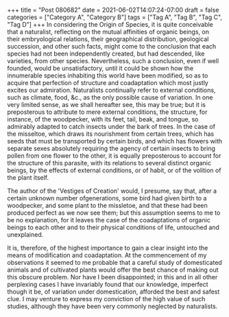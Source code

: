 +++
title = "Post 080682"
date = 2021-06-02T14:07:24-07:00
draft = false
categories = ["Category A", "Category B"]
tags = ["Tag A", "Tag B", "Tag C", "Tag D"]
+++
In considering the Origin of Species, it is quite conceivable that a naturalist, reflecting on the mutual affinities of organic beings, on their embryological relations, their geographical distribution, geological succession, and other such facts, might come to the conclusion that each species had not been independently created, but had descended, like varieties, from other species. Nevertheless, such a conclusion, even if well founded, would be unsatisfactory, until it could be shown how the innumerable species inhabiting this world have been modified, so as to acquire that perfection of structure and coadaptation which most justly excites our admiration. Naturalists continually refer to external conditions, such as climate, food, &c., as the only possible cause of variation. In one very limited sense, as we shall hereafter see, this may be true; but it is preposterous to attribute to mere external conditions, the structure, for instance, of the woodpecker, with its feet, tail, beak, and tongue, so admirably adapted to catch insects under the bark of trees. In the case of the misseltoe, which draws its nourishment from certain trees, which has seeds that must be transported by certain birds, and which has flowers with separate sexes absolutely requiring the agency of certain insects to bring pollen from one flower to the other, it is equally preposterous to account for the structure of this parasite, with its relations to several distinct organic beings, by the effects of external conditions, or of habit, or of the volition of the plant itself.

The author of the 'Vestiges of Creation' would, I presume, say that, after a certain unknown number ofgenerations, some bird had given birth to a woodpecker, and some plant to the missletoe, and that these had been produced perfect as we now see them; but this assumption seems to me to be no explanation, for it leaves the case of the coadaptations of organic beings to each other and to their physical conditions of life, untouched and unexplained.

It is, therefore, of the highest importance to gain a clear insight into the means of modification and coadaptation. At the commencement of my observations it seemed to me probable that a careful study of domesticated animals and of cultivated plants would offer the best chance of making out this obscure problem. Nor have I been disappointed; in this and in all other perplexing cases I have invariably found that our knowledge, imperfect though it be, of variation under domestication, afforded the best and safest clue. I may venture to express my conviction of the high value of such studies, although they have been very commonly neglected by naturalists.
